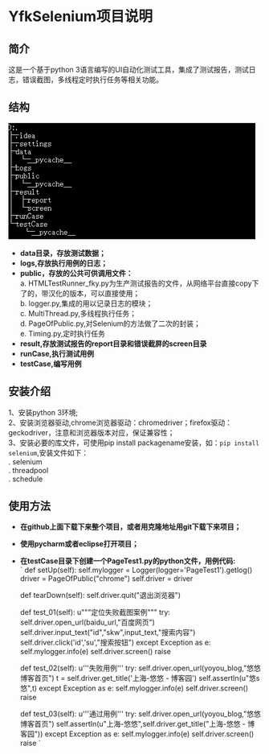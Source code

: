 # YfkSelenium项目说明
## 简介
这是一个基于python 3语言编写的UI自动化测试工具，集成了测试报告，测试日志，错误截图，多线程定时执行任务等相关功能。
## 结构
![Alt text](https://github.com/ctnyan/image/raw/master/picture/1.png)  

- **data目录，存放测试数据；**  
- **logs,存放执行用例的日志；**  
- **public，存放的公共可供调用文件：**    
a. HTMLTestRunner_fky.py为生产测试报告的文件，从网络平台直接copy下了的，带汉化的版本，可以直接使用；  
b. logger.py,集成的用以记录日志的模块；  
c. MultiThread.py,多线程执行任务；  
d. PageOfPublic.py,对Selenium的方法做了二次的封装；  
e. Timing.py,定时执行任务  
- **result,存放测试报告的report目录和错误截屏的screen目录**  
- **runCase,执行测试用例**  
- **testCase,编写用例**  

## 安装介绍
1、安装python 3环境;  
2、安装浏览器驱动,chrome浏览器驱动：chromedriver；firefox驱动：geckodriver，注意和浏览器版本对应，保证兼容性；  
3、安装必要的库文件，可使用pip install packagename安装，如：`pip install selenium`,安装文件如下：    
. selenium   
. threadpool  
. schedule  
## 使用方法 
- **在github上面下载下来整个项目，或者用克隆地址用git下载下来项目；**  
- **使用pycharm或者eclipse打开项目；**  
- **在testCase目录下创建一个PageTest1.py的python文件，用例代码:**   
`    def setUp(self):
        self.mylogger = Logger(logger='PageTest1').getlog()
        driver = PageOfPublic("chrome")
        self.driver = driver

    def tearDown(self):
        self.driver.quit("退出浏览器")

    def test_01(self):
        u"""定位失败截图案例"""
        try:
            self.driver.open_url(baidu_url,"百度网页")
            self.driver.input_text("id","skw",input_text,"搜索内容")
            self.driver.click('id','su',"搜索按钮")
        except Exception as e:
            self.mylogger.info(e)
            self.driver.screen()
            raise

    def test_02(self):
        u'''失败用例'''
        try:
            self.driver.open_url(yoyou_blog,"悠悠博客首页")
            t = self.driver.get_title('上海-悠悠 - 博客园')
            self.assertIn(u"悠s悠",t)
        except Exception as e:
            self.mylogger.info(e)
            self.driver.screen()
            raise

    def test_03(self):
        u'''通过用例'''
        try:
            self.driver.open_url(yoyou_blog,"悠悠博客首页")
            self.assertIn(u"上海-悠悠",self.driver.get_title("上海-悠悠 - 博客园"))
        except Exception as e:
            self.mylogger.info(e)
            self.driver.screen()
            raise
`   



    
    



